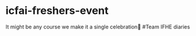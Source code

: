 # icfai-freshers-event
It might be any course we make it a single celebration🥳   #Team IFHE diaries
